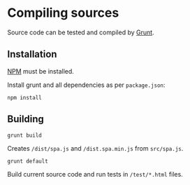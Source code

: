 # Compiling sources

Source code can be tested and compiled by [Grunt](http://gruntjs.com/).

## Installation

[NPM](https://www.npmjs.com/) must be installed.

Install grunt and all dependencies as per `package.json`:

```
npm install
```

## Building

```
grunt build
```

Creates `/dist/spa.js` and `/dist.spa.min.js` from `src/spa.js`.

```
grunt default
```

Build current source code and run tests in `/test/*.html` files.
